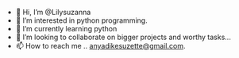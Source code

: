 - 👋 Hi, I’m @Lilysuzanna
- 👀 I’m interested in python programming.
- 🌱 I’m currently learning python
- 💞️ I’m looking to collaborate on bigger projects and worthy tasks...
- 📫 How to reach me .. anyadikesuzette@gmail.com.

<!---
Lilysuzanna/Lilysuzanna is a ✨ special ✨ repository because its `README.md` (this file) appears on your GitHub profile.
You can click the Preview link to take a look at your changes.
--->
